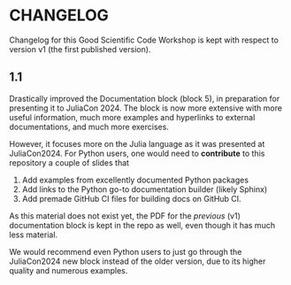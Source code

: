 # CHANGELOG

Changelog for this Good Scientific Code Workshop is kept with respect to version v1 (the first published version).

## 1.1

Drastically improved the Documentation block (block 5), in preparation for presenting it to JuliaCon 2024. The block is now more extensive with more useful information, much more examples and hyperlinks to external documentations, and much more exercises.

However, it focuses more on the Julia language as it was presented at JuliaCon2024.
For Python users, one would need to **contribute** to this repository a couple of slides that

1. Add examples from excellently documented Python packages
2. Add links to the Python go-to documentation builder (likely Sphinx)
3. Add premade GitHub CI files for building docs on GitHub CI.

As this material does not exist yet, the PDF for the _previous_ (v1) documentation block is kept in the repo as well, even though it has much less material.

We would recommend even Python users to just go through the JuliaCon2024 new block instead of the older version, due to its higher quality and numerous examples.